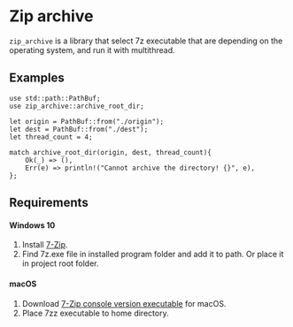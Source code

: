 # Zip archive

`zip_archive` is a library that select 7z executable that are depending on the operating system, and run it with multithread. 

## Examples

```
use std::path::PathBuf;
use zip_archive::archive_root_dir;

let origin = PathBuf::from("./origin");
let dest = PathBuf::from("./dest");
let thread_count = 4;

match archive_root_dir(origin, dest, thread_count){
    Ok(_) => (),
    Err(e) => println!("Cannot archive the directory! {}", e),
};
```

## Requirements

#### Windows 10

1. Install [7-Zip](https://www.7-zip.org/). 
2. Find 7z.exe file in installed program folder and add it to path. Or place it in project root folder. 

#### macOS

1. Download [7-Zip console version executable](https://www.7-zip.org/download.html) for macOS.
2. Place 7zz executable to home directory. 